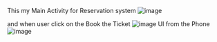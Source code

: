 This my Main Activity for Reservation system 
![image](https://github.com/user-attachments/assets/a4ce8bbd-0d65-4bf5-8b03-a1c3b9f2c78d)

and when user click on the Book the Ticket
![image](https://github.com/user-attachments/assets/52bfab16-0ca2-42a1-97e3-67b76f869977)
UI from the Phone 
![image](https://github.com/user-attachments/assets/b19ac691-0901-4014-af77-c128bc07f0b8)



